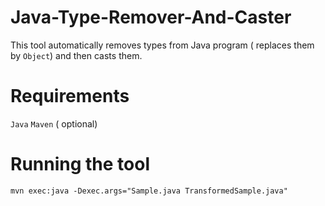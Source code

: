 # Java-Type-Remover-And-Caster
This tool automatically removes types from Java program ( replaces them by `Object`) and then casts them.

# Requirements 
`Java`
`Maven` ( optional) 

# Running the tool

`mvn exec:java -Dexec.args="Sample.java TransformedSample.java"`
